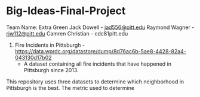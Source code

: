 # Big-Ideas-Final-Project
Team Name: Extra Green
Jack Dowell - jad556@pitt.edu
Raymond Wagner - rjw112@pitt.edu
Camren Christian - cdc81pitt.edu

1. Fire Incidents in Pittsburgh - https://data.wprdc.org/datastore/dump/8d76ac6b-5ae8-4428-82a4-043130d17b02
    * A dataset containing all fire incidents that have happened in Pittsburgh since 2013.



This repository uses three datasets to determine which neighborhood in Pittsburgh is the best. The metric used to determine